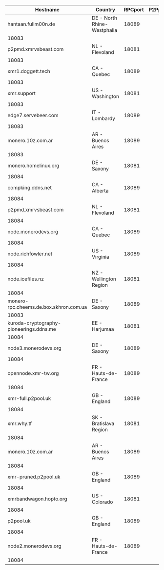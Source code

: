 Hostname | Country | RPCport | P2Pport
--- | --- | --- | ---
hantaan.fullm00n.de | DE - North Rhine-Westphalia | 18089
 | 18083
p2pmd.xmrvsbeast.com | NL - Flevoland | 18081
 | 18083
xmr1.doggett.tech | CA - Quebec | 18089
 | 18083
xmr.support | US - Washington | 18081
 | 18083
edge7.servebeer.com | IT - Lombardy | 18089
 | 18083
monero.10z.com.ar | AR - Buenos Aires | 18089
 | 18083
monero.homelinux.org | DE - Saxony | 18081
 | 18084
compking.ddns.net | CA - Alberta | 18089
 | 18084
p2pmd.xmrvsbeast.com | NL - Flevoland | 18081
 | 18084
node.monerodevs.org | CA - Quebec | 18089
 | 18084
node.richfowler.net | US - Virginia | 18089
 | 18084
node.icefiles.nz | NZ - Wellington Region | 18081
 | 18084
monero-rpc.cheems.de.box.skhron.com.ua | DE - Saxony | 18089
 | 18083
kuroda-cryptography-pioneerings.ddns.me | EE - Harjumaa | 18081
 | 18084
node3.monerodevs.org | DE - Saxony | 18089
 | 18084
opennode.xmr-tw.org | FR - Hauts-de-France | 18089
 | 18084
xmr-full.p2pool.uk | GB - England | 18089
 | 18084
xmr.why.tf | SK - Bratislava Region | 18081
 | 18084
monero.10z.com.ar | AR - Buenos Aires | 18089
 | 18084
xmr-pruned.p2pool.uk | GB - England | 18089
 | 18084
xmrbandwagon.hopto.org | US - Colorado | 18081
 | 18084
p2pool.uk | GB - England | 18089
 | 18084
node2.monerodevs.org | FR - Hauts-de-France | 18089
 | 18084
